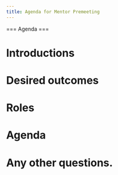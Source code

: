 ```yaml
---
title: Agenda for Mentor Premeeting
---
```

=== Agenda ===
 # Introductions
 # Desired outcomes
 # Roles
 # Agenda
 # Any other questions.